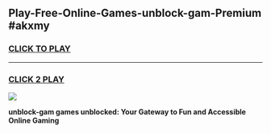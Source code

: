 
## Play-Free-Online-Games-unblock-gam-Premium #akxmy
<h3>
<a href="https://premium.freeplayer.one?title=unblock-gam&ref=8M">CLICK TO PLAY</a></h3>
<hr>

<h3>
<a href="https://premium.freeplayer.one?title=unblock-gam&ref=8M">CLICK 2 PLAY</a>
  
</h3>

<a href="https://premium.freeplayer.one?title=unblock-gam&ref=8M"><img src="https://clearcache.store/games.png"></a>


**unblock-gam games unblocked: Your Gateway to Fun and Accessible Online Gaming**
